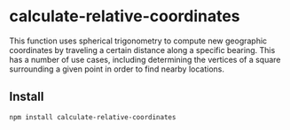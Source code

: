 # calculate-relative-coordinates

This function uses spherical trigonometry to compute new geographic coordinates by traveling a certain distance along a specific bearing. This has a number of use cases, including determining the vertices of a square surrounding a given point in order to find nearby locations.

## Install

`npm install calculate-relative-coordinates`
